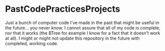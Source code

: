 # PastCodePracticesProjects
Just a bunch of computer code I've made in the past that might be useful in the future... you never know.
I cannot assure that all of my code is complete, nor that it works (the BTree for example I know for a fact that it doesn't work at all).
I might or might not update this repository in the future with completed, working code.
